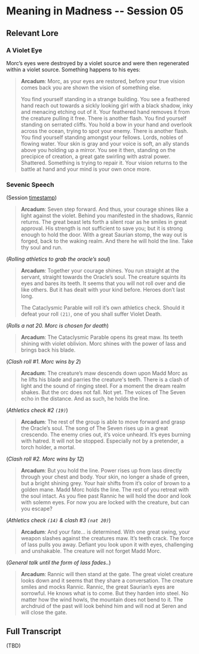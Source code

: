 # Meaning in Madness -- Session 05

## Relevant Lore

### A Violet Eye

Morc’s eyes were destroyed by a violet source and were then regenerated within a violet source. Something happens to his eyes:

> **Arcadum**: Morc, as your eyes are restored, before your true vision comes back you are shown the vision of something else.
>
> You find yourself standing in a strange building. You see a feathered hand reach out towards a sickly looking girl with a black shadow, inky and menacing etching out of it. Your feathered hand removes it from the creature pulling it free. There is another flash. You find yourself standing on serrated cliffs. You hold a bow in your hand and overlook across the ocean, trying to spot your enemy. There is another flash. You find yourself standing amongst your fellows. Lords, nobles of flowing water. Your skin is gray and your voice is soft, an ally stands above you holding up a mirror. You see it then, standing on the precipice of creation, a great gate swirling with astral power. Shattered. Something is trying to repair it. Your vision returns to the battle at hand and your mind is your own once more.


### Sevenic Speech

(Session [timestamp](https://www.twitch.tv/videos/646081002?t=04h05m07s))

> **Arcadum**: Seven step forward. And thus, your courage shines like a light against the violet. Behind you manifested in the shadows, Rannic returns. The great beast lets forth a silent roar as he smiles in great approval. His strength is not sufficient to save you; but it is strong enough to hold the door. With a great Saurian stomp, the way out is forged, back to the waking realm. And there he will hold the line. Take thy soul and run.

(*Rolling athletics to grab the oracle’s soul*)

> **Arcadum**: Together your courage shines. You run straight at the servant, straight towards the Oracle’s soul. The creature squints its eyes and bares its teeth. It seems that you will not roll over and die like others. But it has dealt with your kind before. Heroes don’t last long.
>
> The Cataclysmic Parable will roll it’s own athletics check. Should it defeat your roll `(21)`, one of you shall suffer Violet Death.

(*Rolls a nat 20. Morc is chosen for death*)

> **Arcadum**: The Cataclysmic Parable opens its great maw. Its teeth shining with violet oblivion. Morc shines with the power of Iass and brings back his blade.

(*Clash roll #1. Morc wins by 2*)

> **Arcadum**: The creature’s maw descends down upon Madd Morc as he lifts his blade and parries the creature's teeth. There is a clash of light and the sound of ringing steel. For a moment the dream realm shakes. But the orc does not fall. Not yet. The voices of The Seven echo in the distance. And as such, he holds the line.

(*Athletics check #2 `(19)`*)

> **Arcadum**: The rest of the group is able to move forward and grasp the Oracle’s soul. The song of The Seven rises up in a great crescendo. The enemy cries out, it’s voice unheard. It’s eyes burning with hatred. It will not be stopped. Especially not by a pretender, a torch holder, a mortal. 

(*Clash roll #2. Morc wins by 12*)

> **Arcadum**: But you hold the line. Power rises up from Iass directly through your chest and body. Your skin, no longer a shade of green, but a bright shining grey. Your hair shifts from it’s color of brown to a golden mane. Madd Morc holds the line. The rest of you retreat with the soul intact. As you flee past Rannic he will hold the door and look with solemn eyes. For now you are locked with the creature, but can you escape?

 (*Athletics check `(14)` & clash #3 `(nat 20)`*)
 
 > **Arcadum**: And your fate... is determined. With one great swing, your weapon slashes against the creatures maw. It’s teeth crack. The force of Iass pulls you away. Defiant you look upon it with eyes, challenging and unshakable. The creature will not forget Madd Morc.
 
 (*General talk until the form of Iass fades..*)
 
 > **Arcadum**: Rannic will then stand at the gate. The great violet creature looks down and it seems that they share a conversation. The creature smiles and mocks Rannic. Rannic, the great Saurian’s eyes are sorrowful. He knows what is to come. But they harden into steel. No matter how the wind howls, the mountain does not bend to it. The archdruid of the past will look behind him and will nod at Seren and will close the gate.

## Full Transcript

(TBD)
